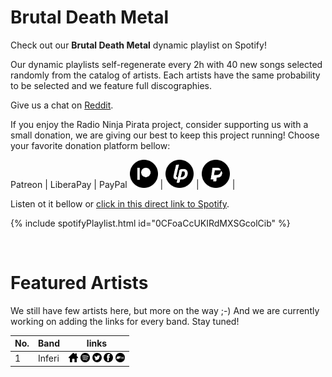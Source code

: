 # Brutal Death Metal

Check out our **Brutal Death Metal** dynamic playlist on Spotify!

Our dynamic playlists self-regenerate every 2h with 40 new songs selected randomly from the catalog of artists. Each artists have the same probability to be selected and we feature full discographies.

Give us a chat on [Reddit](https://www.reddit.com/r/RadioNinjaPirata/comments/j9p9s8/brutal_death_metal/).

If you enjoy the Radio Ninja Pirata project, consider supporting us with a small donation, we are giving our best to keep this project running! Choose your favorite donation platform bellow:

 Patreon | LiberaPay | PayPal
<a href="https://www.patreon.com/radioninjapirata" target="_blank"><img src="assets/patreon_black_logo_500x500.png" alt="patreon" height="45" width="45" /></a> | <a href="https://liberapay.com/RadioNinjaPirata/donate" target="_blank"><img src="assets/liberapay_logo_500x500.png" alt="liberapay" height="45" width="45" /></a> | <a href="https://www.paypal.com/cgi-bin/webscr?cmd=_s-xclick&hosted_button_id=TWGZ3KKDLEDUE&source=url" target="_blank"><img src="assets/paypal_black_logo_500x500.png" alt="paypal" height="45" width="45" /></a> |

Listen ot it bellow or [click in this direct link to Spotify](https://open.spotify.com/playlist/0CFoaCcUKIRdMXSGcolCib?si=h2_UlFC6TLSp_Aec5ZqPZw).

{% include spotifyPlaylist.html id="0CFoaCcUKIRdMXSGcolCib" %}

<br>

# Featured Artists

We still have few artists here, but more on the way ;-) And we are currently working on adding the links for every band. Stay tuned!

No. | Band | links
--- | ---- | -----
1 | Inferi | <a href="https://linktr.ee/inferi_official" target="_blank"><img src="assets/others_home_button.png" alt="home" height="15" width="15" /></a> <a href="https://open.spotify.com/artist/2DlKh1IzbG3EwAMaTF2p4A?si=DT5TqAgASe-xeLagtHdINw" target="_blank"><img src="assets/spotify_button.png" alt="spotify" height="15" width="15" /></a> <a href="https://twitter.com/inferi_official" target="_blank"><img src="assets/twitter_button.png" alt="twitter" height="15" width="15" /></a> <a href="https://www.facebook.com/Inferi_official" target="_blank"><img src="assets/facebook_button.png" alt="facebook" height="15" width="15" /></a> <a href="https://inferi.bandcamp.com" target="_blank"><img src="assets/bandcamp_button.png" alt="bandcamp" height="15" width="15" /></a>
